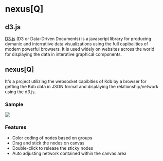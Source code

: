 # nexus[Q]


## d3.js

[D3.js](https://d3js.org/) (D3 or Data-Driven Documents) is a javascript library for producing dymanic and interratiive data visualizations using the full capibalities of modern powerful browsers.
It is used widely on websites across the world for displaying the data in interative graphical components.

## nexus[Q]

It's a project utilizing the websocket capibities of Kdb by a browser for getting the Kdb data in JSON format and displaying the relationship/network using the d3.js.

### Sample

![](sample.png?raw=true)


### Features 
* Color coding of nodes based on groups
* Drag and stick the nodes on canvas
* Double-click to release the sticky nodes
* Auto adjusting network contained within the canvas area
